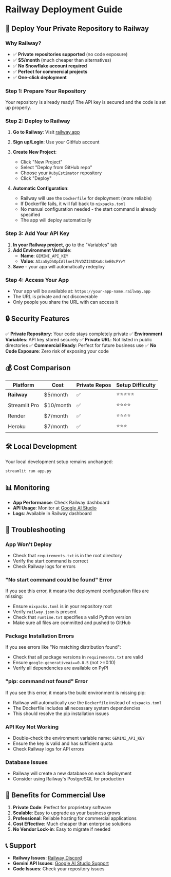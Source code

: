 # Railway Deployment Guide

## 🚀 Deploy Your Private Repository to Railway

### Why Railway?

- ✅ **Private repositories supported** (no code exposure)
- ✅ **$5/month** (much cheaper than alternatives)
- ✅ **No Snowflake account required**
- ✅ **Perfect for commercial projects**
- ✅ **One-click deployment**

### Step 1: Prepare Your Repository

Your repository is already ready! The API key is secured and the code is set up properly.

### Step 2: Deploy to Railway

1. **Go to Railway**: Visit [railway.app](https://railway.app)
2. **Sign up/Login**: Use your GitHub account
3. **Create New Project**:

   - Click "New Project"
   - Select "Deploy from GitHub repo"
   - Choose your `RubyEstimator` repository
   - Click "Deploy"

4. **Automatic Configuration**:
   - Railway will use the `Dockerfile` for deployment (more reliable)
   - If Dockerfile fails, it will fall back to `nixpacks.toml`
   - No manual configuration needed - the start command is already specified
   - The app will deploy automatically

### Step 3: Add Your API Key

1. **In your Railway project**, go to the "Variables" tab
2. **Add Environment Variable**:
   - **Name**: `GEMINI_API_KEY`
   - **Value**: `AIzaSyDhOpIAllne17hVDZI2ADXuUcSeE0cPYvY`
3. **Save** - your app will automatically redeploy

### Step 4: Access Your App

- Your app will be available at: `https://your-app-name.railway.app`
- The URL is private and not discoverable
- Only people you share the URL with can access it

## 🔒 Security Features

✅ **Private Repository**: Your code stays completely private
✅ **Environment Variables**: API key stored securely
✅ **Private URL**: Not listed in public directories
✅ **Commercial Ready**: Perfect for future business use
✅ **No Code Exposure**: Zero risk of exposing your code

## 💰 Cost Comparison

| Platform      | Cost      | Private Repos | Setup Difficulty |
| ------------- | --------- | ------------- | ---------------- |
| **Railway**   | $5/month  | ✅            | ⭐⭐⭐⭐⭐       |
| Streamlit Pro | $10/month | ✅            | ⭐⭐⭐⭐         |
| Render        | $7/month  | ✅            | ⭐⭐⭐⭐         |
| Heroku        | $7/month  | ✅            | ⭐⭐⭐           |

## 🛠️ Local Development

Your local development setup remains unchanged:

```bash
streamlit run app.py
```

## 📊 Monitoring

- **App Performance**: Check Railway dashboard
- **API Usage**: Monitor at [Google AI Studio](https://aistudio.google.com/app/apikey)
- **Logs**: Available in Railway dashboard

## 🔧 Troubleshooting

### App Won't Deploy

- Check that `requirements.txt` is in the root directory
- Verify the start command is correct
- Check Railway logs for errors

### "No start command could be found" Error

If you see this error, it means the deployment configuration files are missing:

- Ensure `nixpacks.toml` is in your repository root
- Verify `railway.json` is present
- Check that `runtime.txt` specifies a valid Python version
- Make sure all files are committed and pushed to GitHub

### Package Installation Errors

If you see errors like "No matching distribution found":

- Check that all package versions in `requirements.txt` are valid
- Ensure `google-generativeai==0.8.5` (not >=0.10)
- Verify all dependencies are available on PyPI

### "pip: command not found" Error

If you see this error, it means the build environment is missing pip:

- Railway will automatically use the `Dockerfile` instead of `nixpacks.toml`
- The Dockerfile includes all necessary system dependencies
- This should resolve the pip installation issues

### API Key Not Working

- Double-check the environment variable name: `GEMINI_API_KEY`
- Ensure the key is valid and has sufficient quota
- Check Railway logs for API errors

### Database Issues

- Railway will create a new database on each deployment
- Consider using Railway's PostgreSQL for production

## 🎯 Benefits for Commercial Use

1. **Private Code**: Perfect for proprietary software
2. **Scalable**: Easy to upgrade as your business grows
3. **Professional**: Reliable hosting for commercial applications
4. **Cost Effective**: Much cheaper than enterprise solutions
5. **No Vendor Lock-in**: Easy to migrate if needed

## 📞 Support

- **Railway Issues**: [Railway Discord](https://discord.gg/railway)
- **Gemini API Issues**: [Google AI Studio Support](https://ai.google.dev/support)
- **Code Issues**: Check your repository issues
